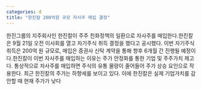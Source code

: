 ```yaml
---
categories: d
title: "한진칼 200억원 규모 자사주 매입 결정"
---
```

한진그룹의 지주회사인 한진칼이 주주 친화정책의 일환으로 자사주를 매입한다.한진칼은 9월 21일 오전 이사회를 열고 자기주식 취득 결정을 했다고 공시했다. 이번 자기주식 취득은 200억 원 규모로, 매입은 증권사 신탁 계약을 통해 향후 6개월 간 진행될 예정이다.한진칼이 이번 자사주를 매입하는 이유는 주가 안정화를 통한 기업 및 주주가치 제고다. 통상적으로 자사주를 매입하면 주식의 유통 물량이 줄어들어 주가 상승 요인으로 작용한다. 최근 한진칼의 주가는 하향세를 보이고 있다. 이에 한진칼은 실제 기업가치를 감안할 때 현재 주가가 낮다